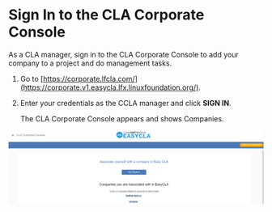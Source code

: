 # Sign In to the CLA Corporate Console

As a CLA manager, sign in to the CLA Corporate Console to add your company to a project and do management tasks.

1. Go to [https://corporate.lfcla.com/](https://corporate.v1.easycla.lfx.linuxfoundation.org/).
2. Enter your credentials as the CCLA manager and click **SIGN IN**.

   The CLA Corporate Console appears and shows Companies.

![cla corporate console](../../.gitbook/assets/cla-corporate-console%20%282%29.png)

